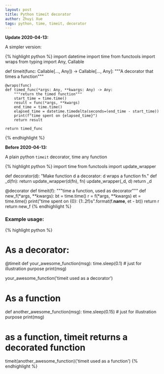 ```yaml
---
layout: post
title: Python timeit decorator
author: Zhuyi Xue
tags: python, time, timeit, decorator
---
```


**Update 2020-04-13:**

A simpler version:

{% highlight python %}
import datetime
import time
from functools import wraps
from typing import Any, Callable


def timeit(func: Callable[..., Any]) -> Callable[..., Any]:
    """A decorator that times a function"""

    @wraps(func)
    def timed_func(*args: Any, **kwargs: Any) -> Any:
        """return the timed function"""
        start_time = time.time()
        result = func(*args, **kwargs)
        end_time = time.time()
        elapsed_time = datetime.timedelta(seconds=(end_time - start_time))
        print(f"time spent on {elapsed_time}")
        return result

    return timed_func
{% endhighlight %}

**Before 2020-04-13:**

A plain python `timeit` decorator, time any function

{% highlight python %}
import time
from functools import update_wrapper


def decorator(d):
    "Make function d a decorator: d wraps a function fn."
    def _d(fn):
        return update_wrapper(d(fn), fn)
    update_wrapper(_d, d)
    return _d


@decorator
def timeit(f):
    """time a function, used as decorator"""
    def new_f(*args, **kwargs):
        bt = time.time()
        r = f(*args, **kwargs)
        et = time.time()
        print("time spent on {0}: {1:.2f}s".format(f.__name__, et - bt))
        return r
    return new_f
{% endhighlight %}


### Example usage:


{% highlight python %}
# As a decorator:
@timeit
def your_awesome_function(msg):
    time.sleep(0.1)             # just for illustration purpose
    print(msg)
	
your_awesome_function('timeit used as a decorator')


# As a function
def another_awesome_function(msg):
    time.sleep(0.15)            # just for illustration purpose
    print(msg)

# as a function, timeit returns a decorated function
timeit(another_awesome_function)('timeit used as a function')
{% endhighlight %}
